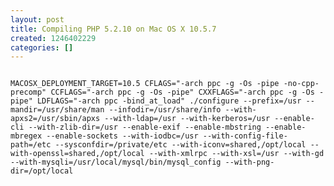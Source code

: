 ```yaml
---
layout: post
title: Compiling PHP 5.2.10 on Mac OS X 10.5.7
created: 1246402229
categories: []
---
```

<code>
MACOSX_DEPLOYMENT_TARGET=10.5 CFLAGS="-arch ppc -g -Os -pipe -no-cpp-precomp" CCFLAGS="-arch ppc -g -Os -pipe" CXXFLAGS="-arch ppc -g -Os -pipe" LDFLAGS="-arch ppc -bind_at_load" ./configure --prefix=/usr --mandir=/usr/share/man --infodir=/usr/share/info --with-apxs2=/usr/sbin/apxs --with-ldap=/usr --with-kerberos=/usr --enable-cli --with-zlib-dir=/usr --enable-exif --enable-mbstring --enable-mbregex --enable-sockets --with-iodbc=/usr --with-config-file-path=/etc --sysconfdir=/private/etc --with-iconv=shared,/opt/local --with-openssl=shared,/opt/local --with-xmlrpc --with-xsl=/usr --with-gd --with-mysqli=/usr/local/mysql/bin/mysql_config --with-png-dir=/opt/local
</code>
